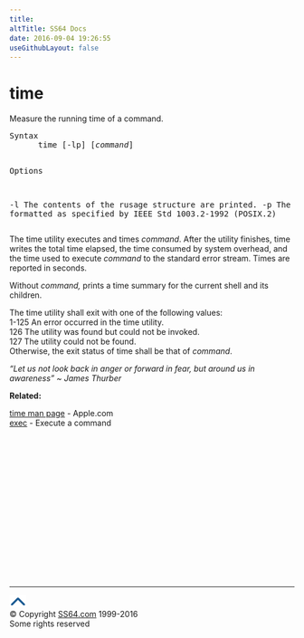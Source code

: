 ```yaml
---
title:
altTitle: SS64 Docs
date: 2016-09-04 19:26:55
useGithubLayout: false
---
```

<!-- #BeginLibraryItem "/Library/head_osx.lbi" --><!-- #EndLibraryItem --><h1>time</h1> 
<p>Measure the running time of a command. </p>
<pre>Syntax
      time [-lp] [<i>command</i>]

Options

   -l      The contents of the rusage structure are printed.
   -p      The output is formatted as specified by IEEE Std 1003.2-1992 (POSIX.2)</pre>
<p>The time utility executes and times <i>command</i>. After the utility finishes, time writes the
total time elapsed, the time consumed by system overhead, and the time used to execute 
<i>command</i> to the standard error stream. Times are reported in seconds.</p>
<p>Without <i>command, </i>prints a time summary for the current 
  shell and its children.</p>
<p>The time utility shall exit with one of the following values:<br> 1-125 An error occurred in the time utility.<br> 
126 The utility was found but could not be invoked.<br> 
127 The utility could not be found.<br>
Otherwise, the exit status of time shall be that of <i>command</i>.</p>
<p class="quote"><i>“Let us not look back in anger or forward in fear, but around us in awareness” ~ James Thurber</i></p>
<p><b>Related:</b></p>
<p><a href="https://developer.apple.com/legacy/library/documentation/Darwin/Reference/ManPages/man1/time.1.html">time man page</a> - Apple.com<br>
<a href="exec.html">exec</a> - Execute a command</p><!-- #BeginLibraryItem "/Library/foot_osx.lbi" --><p>
<!-- OSX300 -->
<ins class="adsbygoogle" style="display:inline-block;width:300px;height:250px" data-ad-client="ca-pub-6140977852749469" data-ad-slot="1823340303"></ins>
<script>
(adsbygoogle = window.adsbygoogle || []).push({});
</script></p>
<hr>
<div id="bl" class="footer"><a href="time.html#"><img src="../images/top.png" width="30" height="22" alt="Back to the Top"></a></div>
<div id="br" class="footer, tagline">© Copyright <a href="http://ss64.com/">SS64.com</a> 1999-2016<br>
Some rights reserved</div><!-- #EndLibraryItem -->
